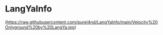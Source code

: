 # LangYaInfo
(https://raw.githubusercontent.com/purel4nd/LangYaInfo/main/Velocity%20Onlyground%20by%20LangYa.jpg)
